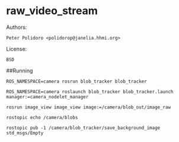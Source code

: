 # raw_video_stream

Authors:

    Peter Polidoro <polidorop@janelia.hhmi.org>

License:

    BSD

##Running

```shell
ROS_NAMESPACE=camera rosrun blob_tracker blob_tracker
```

```shell
ROS_NAMESPACE=camera roslaunch blob_tracker blob_tracker.launch manager:=camera_nodelet_manager
```

```shell
rosrun image_view image_view image:=/camera/blob_out/image_raw
```

```shell
rostopic echo /camera/blobs
```

```shell
rostopic pub -1 /camera/blob_tracker/save_background_image std_msgs/Empty
```

